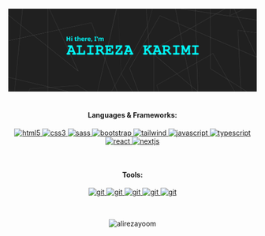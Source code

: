 [![Alireza's GitHub Banner](./assets/banner.svg)](https://github.com/Alirezayoom)
<br><br>

<h4 align="center">Languages & Frameworks:</h4>
<p align="center">
<a href="https://www.w3.org/html/" target="_blank" rel="noreferrer"> 
<img src="https://img.icons8.com/color/344/html-5--v1.png" alt="html5" width="40" height="40"/> 
</a> 
<a href="https://www.w3schools.com/css/" target="_blank" rel="noreferrer"> 
<img src="https://img.icons8.com/color/344/css3.png" alt="css3" width="40" height="40"/> 
</a>
<a href="https://sass-lang.com/" target="_blank">
<img src="https://img.icons8.com/color/48/000000/sass.png" alt="sass" width="40" height="40"/>
</a> 
<a href="https://getbootstrap.com" target="_blank" rel="noreferrer"> 
<img src="https://img.icons8.com/color/344/bootstrap.png" alt="bootstrap" width="40" height="40"/> 
</a> 
<a href="https://tailwindcss.com/" target="_blank" rel="noreferrer"> 
<img src="https://img.icons8.com/fluency/344/tailwind_css.png" alt="tailwind" width="40" height="40"/> 
</a>
<a href="https://developer.mozilla.org/en-US/docs/Web/JavaScript" target="_blank" rel="noreferrer"> 
<img src="https://img.icons8.com/color/344/javascript--v1.png" alt="javascript" width="40" height="40"/> 
</a>
<a href="https://www.typescriptlang.org/" target="_blank" rel="noreferrer"> 
<img src="https://img.icons8.com/color/256/typescript.png" alt="typescript" width="40" height="40"/> 
</a>
<a href="https://reactjs.org/" target="_blank" rel="noreferrer"> 
<img src="https://img.icons8.com/color/344/react-native.png" alt="react" width="40" height="40"/> 
</a> 
<a href="https://nextjs.org/" target="_blank" rel="noreferrer">
<img src="https://img.icons8.com/color/344/nextjs.png" alt="nextjs" width="40" height="40"/>
</a>
</p>
<br>

<h4 align="center">Tools:</h4>
<p align="center">
<a href="https://linux.org" target="_blank" rel="noreferrer"> 
<img src="https://img.icons8.com/color/256/linux.png" alt="git" width="40" height="40"/> 
</a>
<a href="https://code.visualstudio.com" target="_blank" rel="noreferrer"> 
<img src="https://img.icons8.com/color/256/visual-studio-code-2019.png" alt="git" width="40" height="40"/> 
</a>
<a href="https://github.com/" target="_blank" rel="noreferrer"> 
<img src="https://img.icons8.com/color/256/github--v1.png" alt="git" width="40" height="40"/> 
</a>
<a href="https://git-scm.com/" target="_blank" rel="noreferrer"> 
<img src="https://img.icons8.com/color/344/git.png" alt="git" width="40" height="40"/> 
</a>
<a href="https://github.com/" target="_blank" rel="noreferrer"> 
<img src="https://img.icons8.com/color/256/npm.png" alt="git" width="40" height="40"/> 
</a>
</p>

<br>

<p align="center"><img align="center" src="https://github-readme-streak-stats.herokuapp.com/?user=alirezayoom&theme=dark" alt="alirezayoom" /></p>
